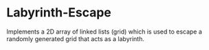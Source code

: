 # Labyrinth-Escape

Implements a 2D array of linked lists (grid) which is used to escape a randomly generated grid that acts as a labyrinth.
